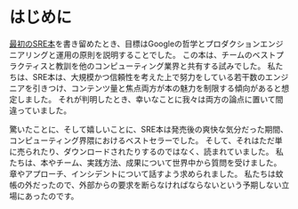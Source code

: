 # はじめに

[最初のSRE本](https://landing.google.com/sre/book/index.html)を書き留めたとき、目標はGoogleの哲学とプロダクションエンジニアリングと運用の原則を説明することでした。
この本は、チームのベストプラクティスと教訓を他のコンピューティング業界と共有する試みでした。
私たちは、SRE本は、大規模かつ信頼性を考えた上で努力をしている若干数のエンジニアを引きつけ、コンテンツ量と焦点両方が本の魅力を制限する傾向があると想定しました。
それが判明したとき、幸いなことに我々は両方の論点に置いて間違っていました。

驚いたことに、そして嬉しいことに、SRE本は発売後の爽快な気分だった期間、コンピューティング界隈におけるベストセラーでした。
そして、それはただ単に売られたり、ダウンロードされたりするのではなく、読まれていました。
私たちは、本やチーム、実践方法、成果について世界中から質問を受けました。
章やアプローチ、インシデントについて話すよう求められました。
私たちは蚊帳の外だったので、外部からの要求を断らなければならないという予期しない立場にあったのです。
